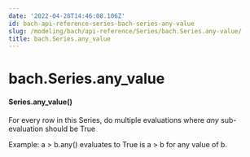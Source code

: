 ```yaml
---
date: '2022-04-28T14:46:08.106Z'
id: bach-api-reference-series-bach-series-any-value
slug: /modeling/bach/api-reference/Series/bach.Series.any-value/
title: bach.Series.any_value
---
```


# bach.Series.any_value


#### Series.any_value()
For every row in this Series, do multiple evaluations where _any_ sub-evaluation should be True

Example: a > b.any() evaluates to True is a > b for any value of b.

<!-- !! processed by numpydoc !! -->
